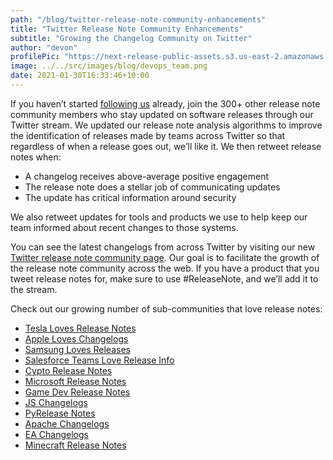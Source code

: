 ```yaml
---
path: "/blog/twitter-release-note-community-enhancements"
title: "Twitter Release Note Community Enhancements"
subtitle: "Growing the Changelog Community on Twitter"
author: "devon"
profilePic: "https://next-release-public-assets.s3.us-east-2.amazonaws.com/devon_profile_pic.png"
image: ../../src/images/blog/devops_team.png
date: 2021-01-30T16:33:46+10:00
---
```


If you haven’t started [following us](https://twitter.com/nextreleaseio)
already, join the 300+ other release note community members who stay
updated on software releases through our Twitter stream. We updated our
release note analysis algorithms to improve the identification of releases
made by teams across Twitter so that regardless of when a release goes out,
we’ll like it. We then retweet release notes when:

-   A changelog receives above-average positive engagement
-   The release note does a stellar job of communicating updates
-   The update has critical information around security

We also retweet updates for tools and products we use to help keep our team
informed about recent changes to those systems.

You can see the latest changelogs from across Twitter by visiting
our new [Twitter release note community page](https://www.nextrelease.io/twitter-community/showcase).
Our goal is to facilitate the growth of the release note community across
the web. If you have a product that you tweet release notes for, make sure
to use #ReleaseNote, and we’ll add it to the stream.

Check out our growing number of sub-communities that love release notes:

-   [Tesla Loves Release Notes](https://twitter.com/i/lists/1342975396627812352)
-   [Apple Loves Changelogs](https://twitter.com/i/lists/1355133184015560706)
-   [Samsung Loves Releases](https://twitter.com/i/lists/1355132083065270273)
-   [Salesforce Teams Love Release Info](https://twitter.com/i/lists/1347786266142765056)
-   [Cypto Release Notes](https://twitter.com/i/lists/1356263606384553987)
-   [Microsoft Release Notes](https://twitter.com/i/lists/1355131891129741312)
-   [Game Dev Release Notes](https://twitter.com/i/lists/1356262470172758016)
-   [JS Changelogs](https://twitter.com/i/lists/1356262344955985920)
-   [PyRelease Notes](https://twitter.com/i/lists/1356261238678941697)
-   [Apache Changelogs](https://twitter.com/i/lists/1356261657505357828)
-   [EA Changelogs](https://twitter.com/i/lists/1356260308499783680)
-   [Minecraft Release Notes](https://twitter.com/i/lists/1355132823829696513)
